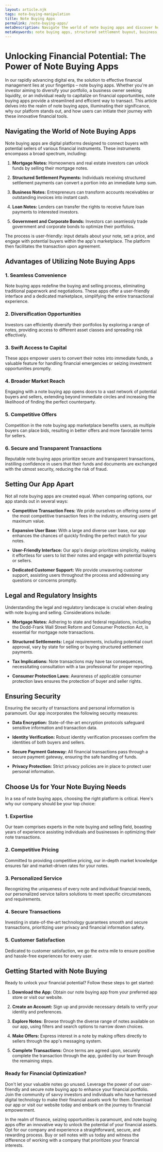 ```yaml
---
layout: article.njk
tags: note-buying-manipulation
title: Note Buying Apps
permalink: /note-buying-apps/
metaDescription: Navigate the world of note buying apps and discover how to transform your financial assets into tangible opportunities.
metaKeywords: note buying apps, structured settlement buyout, business note investment, loan note investing, best note buying apps
---
```


# Unlocking Financial Potential: The Power of Note Buying Apps

In our rapidly advancing digital era, the solution to effective financial management lies at your fingertips – note buying apps. Whether you're an investor aiming to diversify your portfolio, a business owner seeking liquidity, or an individual ready to capitalize on financial opportunities, note buying apps provide a streamlined and efficient way to transact. This article delves into the realm of note buying apps, illuminating their significance, why our platform stands out, and how users can initiate their journey with these innovative financial tools.

## Navigating the World of Note Buying Apps

Note buying apps are digital platforms designed to connect buyers with potential sellers of various financial instruments. These instruments encompass a broad spectrum, including:

1. **Mortgage Notes:** Homeowners and real estate investors can unlock funds by selling their mortgage notes.

2. **Structured Settlement Payments:** Individuals receiving structured settlement payments can convert a portion into an immediate lump sum.

3. **Business Notes:** Entrepreneurs can transform accounts receivables or outstanding invoices into instant cash.

4. **Loan Notes:** Lenders can transfer the rights to receive future loan payments to interested investors.

5. **Government and Corporate Bonds:** Investors can seamlessly trade government and corporate bonds to optimize their portfolios.

The process is user-friendly: input details about your note, set a price, and engage with potential buyers within the app's marketplace. The platform then facilitates the transaction upon agreement.

## Advantages of Utilizing Note Buying Apps

### 1. Seamless Convenience

Note buying apps redefine the buying and selling process, eliminating traditional paperwork and negotiations. These apps offer a user-friendly interface and a dedicated marketplace, simplifying the entire transactional experience.

### 2. Diversification Opportunities

Investors can efficiently diversify their portfolios by exploring a range of notes, providing access to different asset classes and spreading risk effectively.

### 3. Swift Access to Capital

These apps empower users to convert their notes into immediate funds, a valuable feature for handling financial emergencies or seizing investment opportunities promptly.

### 4. Broader Market Reach

Engaging with a note buying app opens doors to a vast network of potential buyers and sellers, extending beyond immediate circles and increasing the likelihood of finding the perfect counterparty.

### 5. Competitive Offers

Competition in the note buying app marketplace benefits users, as multiple buyers can place bids, resulting in better offers and more favorable terms for sellers.

### 6. Secure and Transparent Transactions

Reputable note buying apps prioritize secure and transparent transactions, instilling confidence in users that their funds and documents are exchanged with the utmost security, reducing the risk of fraud.

## Setting Our App Apart

Not all note buying apps are created equal. When comparing options, our app stands out in several ways:

- **Competitive Transaction Fees:** We pride ourselves on offering some of the most competitive transaction fees in the industry, ensuring users get maximum value.

- **Expansive User Base:** With a large and diverse user base, our app enhances the chances of quickly finding the perfect match for your notes.

- **User-Friendly Interface:** Our app's design prioritizes simplicity, making it effortless for users to list their notes and engage with potential buyers or sellers.

- **Dedicated Customer Support:** We provide unwavering customer support, assisting users throughout the process and addressing any questions or concerns promptly.

## Legal and Regulatory Insights

Understanding the legal and regulatory landscape is crucial when dealing with note buying and selling. Considerations include:

- **Mortgage Notes:** Adhering to state and federal regulations, including the Dodd-Frank Wall Street Reform and Consumer Protection Act, is essential for mortgage note transactions.

- **Structured Settlements:** Legal requirements, including potential court approval, vary by state for selling or buying structured settlement payments.

- **Tax Implications:** Note transactions may have tax consequences, necessitating consultation with a tax professional for proper reporting.

- **Consumer Protection Laws:** Awareness of applicable consumer protection laws ensures the protection of buyer and seller rights.

## Ensuring Security

Ensuring the security of transactions and personal information is paramount. Our app incorporates the following security measures:

- **Data Encryption:** State-of-the-art encryption protocols safeguard sensitive information and transaction data.

- **Identity Verification:** Robust identity verification processes confirm the identities of both buyers and sellers.

- **Secure Payment Gateway:** All financial transactions pass through a secure payment gateway, ensuring the safe handling of funds.

- **Privacy Protection:** Strict privacy policies are in place to protect user personal information.

## Choose Us for Your Note Buying Needs

In a sea of note buying apps, choosing the right platform is critical. Here's why our company should be your top choice:

### 1. Expertise

Our team comprises experts in the note buying and selling field, boasting years of experience assisting individuals and businesses in optimizing their note transactions.

### 2. Competitive Pricing

Committed to providing competitive pricing, our in-depth market knowledge ensures fair and market-driven rates for your notes.

### 3. Personalized Service

Recognizing the uniqueness of every note and individual financial needs, our personalized service tailors solutions to meet specific circumstances and requirements.

### 4. Secure Transactions

Investing in state-of-the-art technology guarantees smooth and secure transactions, prioritizing user privacy and financial information safety.

### 5. Customer Satisfaction

Dedicated to customer satisfaction, we go the extra mile to ensure positive and hassle-free experiences for every user.

## Getting Started with Note Buying

Ready to unlock your financial potential? Follow these steps to get started:

1. **Download the App:** Obtain our note buying app from your preferred app store or visit our website.

2. **Create an Account:** Sign up and provide necessary details to verify your identity and preferences.

3. **Explore Notes:** Browse through the diverse range of notes available on our app, using filters and search options to narrow down choices.

4. **Make Offers:** Express interest in a note by making offers directly to sellers through the app's messaging system.

5. **Complete Transactions:** Once terms are agreed upon, securely complete the transaction through the app, guided by our team through the remaining steps.

### Ready for Financial Optimization?

Don't let your valuable notes go unused. Leverage the power of our user-friendly and secure note buying app to enhance your financial portfolio. Join the community of savvy investors and individuals who have harnessed digital technology to make their financial assets work for them. Download our app or visit our website today and embark on the journey to financial empowerment.

In the realm of finance, seizing opportunities is paramount, and note buying apps offer an innovative way to unlock the potential of your financial assets. Opt for our company and experience a straightforward, secure, and rewarding process. Buy or sell notes with us today and witness the difference of working with a company that prioritizes your financial interests.